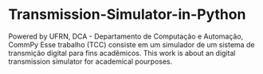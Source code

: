 # Transmission-Simulator-in-Python
Powered by UFRN, DCA - Departamento de Computação e Automação, CommPy
Esse trabalho (TCC) consiste em um simulador de um sistema de transmição digital para fins acadêmicos.
This work is about an digital transmission simulator for academical pourposes.
